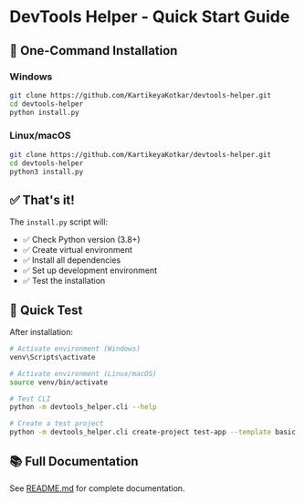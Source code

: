 # DevTools Helper - Quick Start Guide

## 🚀 One-Command Installation

### Windows
```bash
git clone https://github.com/KartikeyaKotkar/devtools-helper.git
cd devtools-helper
python install.py
```

### Linux/macOS
```bash
git clone https://github.com/KartikeyaKotkar/devtools-helper.git
cd devtools-helper
python3 install.py
```

## ✅ That's it! 

The `install.py` script will:
- ✅ Check Python version (3.8+)
- ✅ Create virtual environment
- ✅ Install all dependencies
- ✅ Set up development environment
- ✅ Test the installation

## 🎯 Quick Test

After installation:
```bash
# Activate environment (Windows)
venv\Scripts\activate

# Activate environment (Linux/macOS)
source venv/bin/activate

# Test CLI
python -m devtools_helper.cli --help

# Create a test project
python -m devtools_helper.cli create-project test-app --template basic
```

## 📚 Full Documentation

See [README.md](README.md) for complete documentation.
